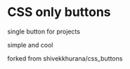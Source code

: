 CSS only buttons
================
single button for projects 

simple and cool

forked from shivekkhurana/css_buttons
